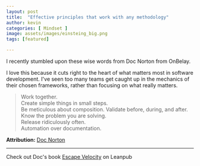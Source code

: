 ```yaml
---
layout: post
title:  "Effective principles that work with any methodology"
author: kevin
categories: [ Mindset ]
image: assets/images/einsteing_big.png
tags: [featured]

---
```


I recently stumbled upon these wise words from Doc Norton from OnBelay.

I love this because it cuts right to the heart of what matters most in software development. I've seen too many teams get caught up in the mechanics of their chosen frameworks, rather than focusing on what really matters.

> Work together.  
Create simple things in small steps.  
Be meticulous about composition.
Validate before, during, and after.  
Know the problem you are solving.  
Release ridiculously often.  
Automation over documentation.  

**Attribution:** [Doc Norton](https://onbelay.co/doc-norton)

------

Check out Doc's book [Escape Velocity](https://leanpub.com/escapevelocity) on Leanpub
